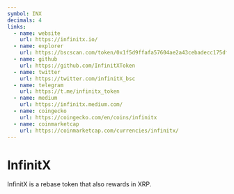 ```yaml
---
symbol: INX
decimals: 4
links:
  - name: website
    url: https://infinitx.io/
  - name: explorer
    url: https://bscscan.com/token/0x1f5d9ffafa57604ae2a43cebadecc175df2f069e
  - name: github
    url: https://github.com/InfinitXToken
  - name: twitter
    url: https://twitter.com/infinitX_bsc
  - name: telegram
    url: https://t.me/infinitx_token
  - name: medium
    url: https://infinitx.medium.com/
  - name: coingecko
    url: https://coingecko.com/en/coins/infinitx
  - name: coinmarketcap
    url: https://coinmarketcap.com/currencies/infinitx/
---
```


# InfinitX

InfinitX is a rebase token that also rewards in XRP.
